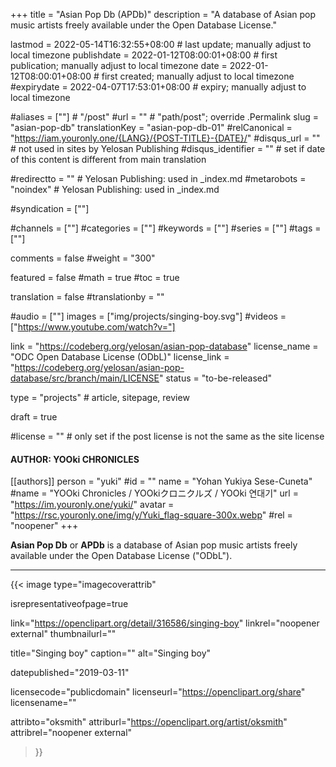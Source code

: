 +++
title = "Asian Pop Db (APDb)"
description = "A database of Asian pop music artists freely available under the Open Database License."

lastmod = 2022-05-14T16:32:55+08:00                 # last update; manually adjust to local timezone
publishdate = 2022-01-12T08:00:01+08:00             # first publication; manually adjust to local timezone
date = 2022-01-12T08:00:01+08:00                    # first created; manually adjust to local timezone
#expirydate = 2022-04-07T17:53:01+08:00              # expiry; manually adjust to local timezone

#aliases = [""]                                        # "/post"
#url = ""                                              # "path/post"; override .Permalink
slug = "asian-pop-db"
translationKey = "asian-pop-db-01"
#relCanonical = "https://iam.youronly.one/{LANG}/{POST-TITLE}-{DATE}/"
#disqus_url = ""                                       # not used in sites by Yelosan Publishing
#disqus_identifier = ""                                # set if date of this content is different from main translation

#redirectto = ""                                       # Yelosan Publishing: used in _index.md
#metarobots = "noindex"                                # Yelosan Publishing: used in _index.md

#syndication = [""]

#channels = [""]
#categories = [""]
#keywords = [""]
#series = [""]
#tags = [""]

comments = false
#weight = "300"

featured = false
#math = true
#toc = true

translation = false
#translationby = ""

#audio = [""]
images = ["img/projects/singing-boy.svg"]
#videos = ["https://www.youtube.com/watch?v="]

link = "https://codeberg.org/yelosan/asian-pop-database"
license_name = "ODC Open Database License (ODbL)"
license_link = "https://codeberg.org/yelosan/asian-pop-database/src/branch/main/LICENSE"
status = "to-be-released"

type = "projects"                                             # article, sitepage, review

draft = true

#license = ""                                          # only set if the post license is not the same as the site license

#### AUTHOR: YOOki CHRONICLES ####
[[authors]]
  person = "yuki"
  #id = ""
  name = "Yohan Yukiya Sese-Cuneta"
  #name = "YOOki Chronicles / YOOkiクロニクルズ / YOOki 연대기"
  url = "https://im.youronly.one/yuki/"
  avatar = "https://rsc.youronly.one/img/y/Yuki_flag-square-300x.webp"
  #rel = "noopener"
+++

**Asian Pop Db** or **APDb** is a database of Asian pop music artists freely available under the Open Database License ("ODbL").

---

{{< image
  type="imagecoverattrib"

  isrepresentativeofpage=true

  link="https://openclipart.org/detail/316586/singing-boy"
  linkrel="noopener external"
  thumbnailurl=""

  title="Singing boy"
  caption=""
  alt="Singing boy"

  datepublished="2019-03-11"

  licensecode="publicdomain"
  licenseurl="https://openclipart.org/share"
  licensename=""

  attribto="oksmith"
  attriburl="https://openclipart.org/artist/oksmith"
  attribrel="noopener external"
>}}

